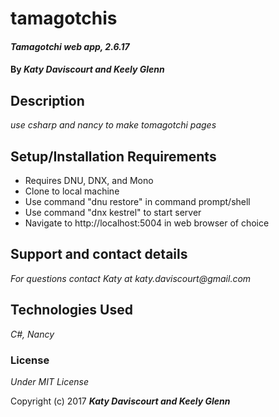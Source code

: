 # tamagotchis


#### _Tamagotchi web app, 2.6.17_

#### By _**Katy Daviscourt and Keely Glenn**_

## Description

_use csharp and nancy to make tomagotchi pages_

## Setup/Installation Requirements

* Requires DNU, DNX, and Mono
* Clone to local machine
* Use command "dnu restore" in command prompt/shell
* Use command "dnx kestrel" to start server
* Navigate to http://localhost:5004 in web browser of choice

## Support and contact details

_For questions contact Katy at katy.daviscourt@gmail.com_

## Technologies Used

_C#, Nancy_

### License

*Under MIT License*

Copyright (c) 2017 **_Katy Daviscourt and Keely Glenn_**
